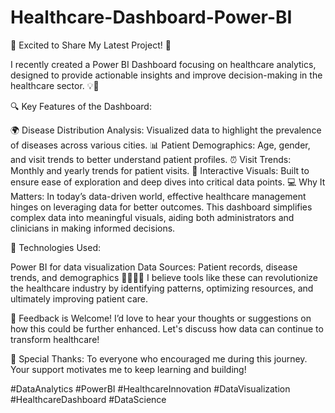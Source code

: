 # Healthcare-Dashboard-Power-BI
🎉 Excited to Share My Latest Project! 🎉

I recently created a Power BI Dashboard focusing on healthcare analytics, designed to provide actionable insights and improve decision-making in the healthcare sector. 💡💊

🔍 Key Features of the Dashboard:

🌍 Disease Distribution Analysis: Visualized data to highlight the prevalence of diseases across various cities.
📊 Patient Demographics: Age, gender, and visit trends to better understand patient profiles.
⏰ Visit Trends: Monthly and yearly trends for patient visits.
🌟 Interactive Visuals: Built to ensure ease of exploration and deep dives into critical data points.
💻 Why It Matters:
In today’s data-driven world, effective healthcare management hinges on leveraging data for better outcomes. This dashboard simplifies complex data into meaningful visuals, aiding both administrators and clinicians in making informed decisions.

🎯 Technologies Used:

Power BI for data visualization
Data Sources: Patient records, disease trends, and demographics
👨‍⚕️👩‍⚕️ I believe tools like these can revolutionize the healthcare industry by identifying patterns, optimizing resources, and ultimately improving patient care.

💬 Feedback is Welcome!
I’d love to hear your thoughts or suggestions on how this could be further enhanced. Let's discuss how data can continue to transform healthcare!



📌 Special Thanks: To everyone who encouraged me during this journey. Your support motivates me to keep learning and building!

#DataAnalytics #PowerBI #HealthcareInnovation #DataVisualization #HealthcareDashboard #DataScience

